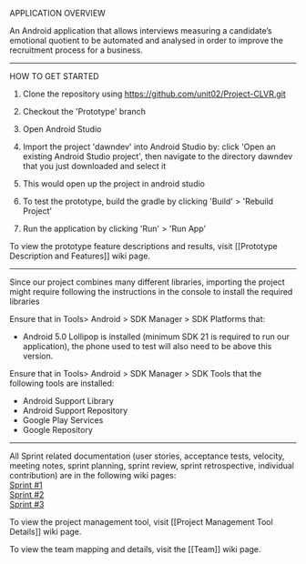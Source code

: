 APPLICATION OVERVIEW 

An Android application that allows interviews measuring a candidate’s emotional quotient to be automated and analysed in order to improve the recruitment process for a business.

-----

HOW TO GET STARTED

1) Clone the repository using https://github.com/unit02/Project-CLVR.git

2) Checkout the 'Prototype' branch

3) Open Android Studio 

4) Import the project 'dawndev' into Android Studio by: click 'Open an existing Android Studio project', then navigate to the directory dawndev that you just downloaded and select it 

5) This would open up the project in android studio

6) To test the prototype, build the gradle by clicking 'Build' > 'Rebuild Project' 

7) Run the application by clicking 'Run' > 'Run App'
 
To view the prototype feature descriptions and results, visit [[Prototype Description and Features]] wiki page.

---- 

Since our project combines many different libraries, importing the project might require following the instructions in the console to install the required libraries  

Ensure that in Tools> Android > SDK Manager > SDK Platforms that: 
* Android 5.0 Lollipop is installed (minimum SDK 21 is required to run our application), the phone used to test will also need to be above this version. 

Ensure that in Tools> Android > SDK Manager > SDK Tools that the following tools are installed: 
* Android Support Library
* Android Support Repository
* Google Play Services
* Google Repository  

----

All Sprint related documentation (user stories, acceptance tests, velocity, meeting notes, sprint planning, sprint review, sprint retrospective, individual contribution) are in the following wiki pages:  
[Sprint #1](https://github.com/unit02/Project-CLVR/wiki/Sprint-%231)<br>
[Sprint #2](https://github.com/unit02/Project-CLVR/wiki/Sprint-%232)<br>
[Sprint #3](https://github.com/unit02/Project-CLVR/wiki/Sprint-%233)<br>

To view the project management tool, visit [[Project Management Tool Details]] wiki page.

To view the team mapping and details, visit the [[Team]] wiki page. 
